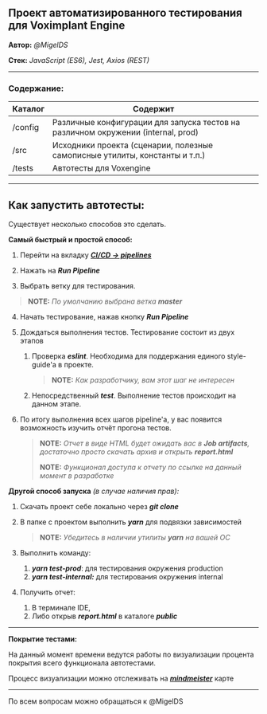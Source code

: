 ## Проект автоматизированного тестирования для Voximplant Engine

**Автор:** *@MigelDS*

**Стек:** *JavaScript (ES6), Jest, Axios (REST)*

---

### Содержание:

| Каталог | Содержит                                                     |
| :------ | ------------------------------------------------------------ |
| /config | Различные конфигурации для запуска тестов на различном окружении (internal, prod) |
| /src    | Исходники проекта (сценарии, полезные самописные утилиты, константы и т.п.) |
| /tests  | Автотесты для Voxengine                                      |

---

## Как запустить автотесты:

Существует несколько способов это сделать.

**Самый быстрый и простой способ:**

1. Перейти на вкладку [***CI/CD -> pipelines***](https://git.zingaya.com/tests/voxengine_AT/pipelines)

2. Нажать на ***Run Pipeline***

3. Выбрать ветку для тестирования. 

> **NOTE:** *По умолчанию выбрана ветка **master***

4. Начать тестирование, нажав кнопку ***Run Pipeline***

5. Дождаться выполнения тестов. Тестирование состоит из двух этапов

   1. Проверка ***eslint***. Необходима для поддержания единого style-guide'a в проекте. 

      > **NOTE:** *Как разработчику, вам этот шаг не интересен*

   2. Непосредственный ***test***. Выполнение тестов происходит на данном этапе.

6. По итогу выполнения всех шагов pipeline'а, у вас появится возможность изучить отчёт прогона тестов. 

   > **NOTE:** *Отчет в виде HTML будет ожидать вас в **Job artifacts**, достаточно просто скачать архив и открыть **report.html***
   >
   > **NOTE:** *Функционал доступа к отчету по ссылке на данный момент в разработке*

**Другой способ запуска** *(в случае наличия прав):*

1. Скачать проект себе локально через ***git clone***

2. В папке с проектом выполнить ***yarn*** для подвязки зависимостей

   > **NOTE:** *Убедитесь в наличии утилиты **yarn** на вашей ОС*

3. Выполнить команду:

   1. ***yarn test-prod***: для тестирования окружения production
   2. ***yarn test-internal:*** для тестирования окружения internal

4. Получить отчет:

   1. В терминале IDE, 
   2. Либо открыв ***report.html*** в каталоге ***public***

---

**Покрытие тестами:**

На данный момент времени ведутся работы по визуализации процента покрытия всего функционала автотестами.

Процесс визуализации можно отслеживать на [***mindmeister***](https://mm.tt/1366767423?t=9SnP0KS7yg) карте

---

По всем вопросам можно обращаться к @MigelDS

